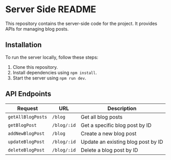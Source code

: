 # Server Side README

This repository contains the server-side code for the project. It provides APIs for managing blog posts.

## Installation

To run the server locally, follow these steps:

1. Clone this repository.
2. Install dependencies using `npm install`.
3. Start the server using `npm run dev`.

## API Endpoints

| Request           | URL              | Description                                |
|-------------------|------------------|--------------------------------------------|
| `getAllBlogPosts`| `/blog`          | Get all blog posts                         |
| `getBlogPost`    | `/blog/:id`      | Get a specific blog post by ID             |
| `addNewBlogPost` | `/blog`          | Create a new blog post                     |
| `updateBlogPost` | `/blog/:id`      | Update an existing blog post by ID         |
| `deleteBlogPost` | `/blog/:id`      | Delete a blog post by ID                   |
